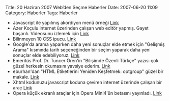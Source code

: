 Title: 20 Haziran 2007 Web’den Seçme Haberler
Date: 2007-06-20 11:09
Category: Haberler
Tags: Haberler

-   Javascript ile yapılmış akordiyon menü örneği [Link][]
-   Azer Koçulu internet üzerinden çalışan web editör yapmış. Gayet
    başarılı. Videosunu izlemek için [Link][1]
-   Bilinmeyen 10 CSS ipucu. [Link][2]
-   Google'da arama yaparken daha yeni sonuçlar elde etmek için
    "Gelişmiş Arama" kısmında tarih seçeneğinden bir seçim yaparak daha
    yeni sonuçlar elde edebiliyoruz. [Link][3]
-   Emeritüs Prof. Dr. Tuncer Ören'in "Bilişimde Özenli Türkçe" yazısı
    çok güzel herkesin okumasını yavsiye ederim. [Link][4]
-   eburhan'dan "HTML Etiketlerini Yeniden Keşfetmek: optgroup" güzel
    bir makale. [Link][5]
-   Xhtml kodunuzu javascript koduna çeviren internet üzerinde çalışan
    bir araç [Link][6]
-   Opera küçük ekranlı araçlar için Opera Mini4'ün betasını yayınladı.
    [Link][7]

</p>

  [Link]: http://aariadne.com/accordion/
  [1]: http://rainbow9.org/?demo "Link"
  [2]: http://itwales.com/997814_textonly.htm "Link"
  [3]: http://googlesystem.blogspot.com/2007/06/get-fresh-search-results-from-google.html
    "Link"
  [4]: http://www.bilimbilmek.com/sayfa/bilisimde_ozenli_turkce.html
    "Link"
  [5]: http://www.eburhan.com/html-etiketlerini-yeniden-kesfetmek-optgroup/
    "Link"
  [6]: http://www.smelzo.it/html2js/ "Link"
  [7]: http://my.opera.com/community/blog/beta-of-opera-mini-4-is-here
    "Link"
